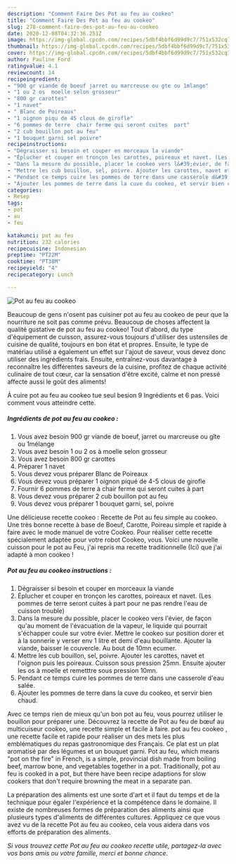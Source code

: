 ```yaml
---
description: "Comment Faire Des Pot au feu au cookeo"
title: "Comment Faire Des Pot au feu au cookeo"
slug: 278-comment-faire-des-pot-au-feu-au-cookeo
date: 2020-12-08T04:32:36.251Z
image: https://img-global.cpcdn.com/recipes/5dbf4bbf6d99d9c7/751x532cq70/pot-au-feu-au-cookeo-photo-principale-de-la-recette.jpg
thumbnail: https://img-global.cpcdn.com/recipes/5dbf4bbf6d99d9c7/751x532cq70/pot-au-feu-au-cookeo-photo-principale-de-la-recette.jpg
cover: https://img-global.cpcdn.com/recipes/5dbf4bbf6d99d9c7/751x532cq70/pot-au-feu-au-cookeo-photo-principale-de-la-recette.jpg
author: Pauline Ford
ratingvalue: 4.1
reviewcount: 14
recipeingredient:
- "900 gr viande de boeuf jarret ou marcreuse ou gte ou 1mlange"
- "1 ou 2 os  moelle selon grosseur"
- "800 gr carottes"
- "1 navet"
- " Blanc de Poireaux"
- "1 oignon piqu de 45 clous de girofle"
- "6 pommes de terre  chair ferme qui seront cuites  part"
- "2 cub bouillon pot au feu"
- "1 bouquet garni sel poivre"
recipeinstructions:
- "Dégraisser si besoin et couper en morceaux la viande"
- "Éplucher et couper en tronçon les carottes, poireaux et navet. (Les pommes de terre seront cuites à part pour ne pas rendre l&#39;eau de cuisson trouble)"
- "Dans la mesure du possible, placer le cookeo vers l&#39;évier, de façon qu&#39;au moment de l&#39;évacuation de la vapeur, le liquide qui pourrait s&#39;échapper coule sur votre évier. Mettre le cookeo sur position dorer et à la sonnerie y verser env 1 litre et demi d&#39;eau bouillante. Ajouter la viande, baisser le couvercle. Au bout de 10mn ecumer."
- "Mettre les cub bouillon, sel, poivre. Ajouter les carottes, navet et l&#39;oignon puis les poireaux. Cuisson sous pression 25mn. Ensuite ajouter les os à moelle et remetttre sous pression 10mn."
- "Pendant ce temps cuire les pommes de terre dans une casserole d&#39;eau salée."
- "Ajouter les pommes de terre dans la cuve du cookeo, et servir bien chaud."
categories:
- Resep
tags:
- pot
- au
- feu

katakunci: pot au feu 
nutrition: 232 calories
recipecuisine: Indonesian
preptime: "PT22M"
cooktime: "PT38M"
recipeyield: "4"
recipecategory: Lunch

---
```



![Pot au feu au cookeo](https://img-global.cpcdn.com/recipes/5dbf4bbf6d99d9c7/751x532cq70/pot-au-feu-au-cookeo-photo-principale-de-la-recette.jpg)

Beaucoup de gens n'osent pas cuisiner pot au feu au cookeo de peur que la nourriture ne soit pas comme prévu. Beaucoup de choses affectent la qualité gustative de pot au feu au cookeo! Tout d'abord, du type d'équipement de cuisson, assurez-vous toujours d'utiliser des ustensiles de cuisine de qualité, toujours en bon état et propres. Ensuite, le type de matériau utilisé a également un effet sur l'ajout de saveur, vous devez donc utiliser des ingrédients frais. Ensuite, entraînez-vous davantage à reconnaître les différentes saveurs de la cuisine, profitez de chaque activité culinaire de tout cœur, car la sensation d'être excité, calme et non pressé affecte aussi le goût des aliments!

<!--inarticleads1-->

À cuire pot au feu au cookeo tue seul besion 9 Ingrédients et 6 pas. Voici comment vous atteindre cette.

##### Ingrédients de pot au feu au cookeo :

1. Vous avez besoin 900 gr viande de boeuf, jarret ou marcreuse ou gîte ou 1mélange
1. Vous avez besoin 1 ou 2 os à moelle selon grosseur
1. Vous avez besoin 800 gr carottes
1. Préparer 1 navet
1. Vous devez vous préparer  Blanc de Poireaux
1. Vous devez vous préparer 1 oignon piqué de 4-5 clous de girofle
1. Fournir 6 pommes de terre à chair ferme qui seront cuites à part
1. Vous devez vous préparer 2 cub bouillon pot au feu
1. Vous devez vous préparer 1 bouquet garni, sel, poivre


Une délicieuse recette cookeo : Recette de Pot au feu simple au cookeo. Une très bonne recette à base de Boeuf, Carotte, Poireau simple et rapide à faire avec le mode manuel de votre Cookeo. Pour réaliser cette recette spécialement adaptée pour votre robot Cookeo, vous. Voici une nouvelle cuisson pour le pot au Feu, j&#39;ai repris ma recette traditionnelle (Ici) que j&#39;ai adapté à mon cookeo ! 

<!--inarticleads2-->

##### Pot au feu au cookeo instructions :

1. Dégraisser si besoin et couper en morceaux la viande
1. Éplucher et couper en tronçon les carottes, poireaux et navet. (Les pommes de terre seront cuites à part pour ne pas rendre l&#39;eau de cuisson trouble)
1. Dans la mesure du possible, placer le cookeo vers l&#39;évier, de façon qu&#39;au moment de l&#39;évacuation de la vapeur, le liquide qui pourrait s&#39;échapper coule sur votre évier. Mettre le cookeo sur position dorer et à la sonnerie y verser env 1 litre et demi d&#39;eau bouillante. Ajouter la viande, baisser le couvercle. Au bout de 10mn ecumer.
1. Mettre les cub bouillon, sel, poivre. Ajouter les carottes, navet et l&#39;oignon puis les poireaux. Cuisson sous pression 25mn. Ensuite ajouter les os à moelle et remetttre sous pression 10mn.
1. Pendant ce temps cuire les pommes de terre dans une casserole d&#39;eau salée.
1. Ajouter les pommes de terre dans la cuve du cookeo, et servir bien chaud.


Avec ce temps rien de mieux qu&#39;un bon pot au feu, vous pourrez utiliser le bouillon pour préparer une. Découvrez la recette de Pot au feu de bœuf au multicuiseur cookeo, une recette simple et facile à faire. pot au feu cookeo , une recette facile et rapide pour réaliser un des mets les plus emblématiques du repas gastronomique des Français. Ce plat est un plat aromatisé par des légumes et un bouquet garni. Pot au feu, which means &#34;pot on the fire&#34; in French, is a simple, provincial dish made from boiling beef, marrow bone, and vegetables together in a pot. Traditionally, pot au feu is cooked in a pot, but there have been recipe adaptions for slow cookers that don&#39;t require browning the meat in a separate pan. 

<!--inarticleads1-->

<p>
La préparation des aliments est une sorte d'art et il faut du temps et de la technique pour égaler l'expérience et la compétence dans le domaine. Il existe de nombreuses formes de préparation des aliments ainsi que plusieurs types d'aliments de différentes cultures. Appliquez ce que vous avez vu de la recette Pot au feu au cookeo, cela vous aidera dans vos efforts de préparation des aliments.
</p>

<p>
<i>Si vous trouvez cette Pot au feu au cookeo recette utile, partagez-la avec vos bons amis ou votre famille, merci et bonne chance.</i>
</p>
